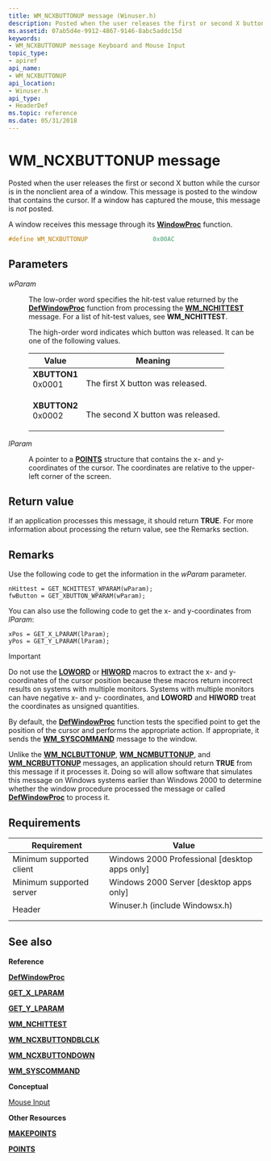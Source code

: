 ```yaml
---
title: WM_NCXBUTTONUP message (Winuser.h)
description: Posted when the user releases the first or second X button while the cursor is in the nonclient area of a window. This message is posted to the window that contains the cursor. If a window has captured the mouse, this message is not posted.
ms.assetid: 07ab5d4e-9912-4867-9146-8abc5addc15d
keywords:
- WM_NCXBUTTONUP message Keyboard and Mouse Input
topic_type:
- apiref
api_name:
- WM_NCXBUTTONUP
api_location:
- Winuser.h
api_type:
- HeaderDef
ms.topic: reference
ms.date: 05/31/2018
---
```


# WM\_NCXBUTTONUP message

Posted when the user releases the first or second X button while the cursor is in the nonclient area of a window. This message is posted to the window that contains the cursor. If a window has captured the mouse, this message is *not* posted.

A window receives this message through its [**WindowProc**](/windows/win32/api/winuser/nc-winuser-wndproc) function.


```C++
#define WM_NCXBUTTONUP                  0x00AC
```



## Parameters

<dl> <dt>

*wParam* 
</dt> <dd>

The low-order word specifies the hit-test value returned by the [**DefWindowProc**](/windows/desktop/api/winuser/nf-winuser-defwindowproca) function from processing the [**WM\_NCHITTEST**](wm-nchittest.md) message. For a list of hit-test values, see **WM\_NCHITTEST**.

The high-order word indicates which button was released. It can be one of the following values.



| Value                                                                                                                                                                                                     | Meaning                                      |
|-----------------------------------------------------------------------------------------------------------------------------------------------------------------------------------------------------------|----------------------------------------------|
| <span id="XBUTTON1"></span><span id="xbutton1"></span><dl> <dt>**XBUTTON1**</dt> <dt>0x0001</dt> </dl> | The first X button was released.<br/>  |
| <span id="XBUTTON2"></span><span id="xbutton2"></span><dl> <dt>**XBUTTON2**</dt> <dt>0x0002</dt> </dl> | The second X button was released.<br/> |



 

</dd> <dt>

*lParam* 
</dt> <dd>

A pointer to a [**POINTS**](/windows/win32/api/windef/ns-windef-points) structure that contains the x- and y-coordinates of the cursor. The coordinates are relative to the upper-left corner of the screen.

</dd> </dl>

## Return value

If an application processes this message, it should return **TRUE**. For more information about processing the return value, see the Remarks section.

## Remarks

Use the following code to get the information in the *wParam* parameter.


```
nHittest = GET_NCHITTEST_WPARAM(wParam); 
fwButton = GET_XBUTTON_WPARAM(wParam); 
```



You can also use the following code to get the x- and y-coordinates from *lParam*:


```
xPos = GET_X_LPARAM(lParam); 
yPos = GET_Y_LPARAM(lParam); 
```



> [!IMPORTANT]
> Do not use the [**LOWORD**](/previous-versions/windows/desktop/legacy/ms632659(v=vs.85)) or [**HIWORD**](/previous-versions/windows/desktop/legacy/ms632657(v=vs.85)) macros to extract the x- and y- coordinates of the cursor position because these macros return incorrect results on systems with multiple monitors. Systems with multiple monitors can have negative x- and y- coordinates, and **LOWORD** and **HIWORD** treat the coordinates as unsigned quantities.

 

By default, the [**DefWindowProc**](/windows/desktop/api/winuser/nf-winuser-defwindowproca) function tests the specified point to get the position of the cursor and performs the appropriate action. If appropriate, it sends the [**WM\_SYSCOMMAND**](/windows/desktop/menurc/wm-syscommand) message to the window.

Unlike the [**WM\_NCLBUTTONUP**](wm-nclbuttonup.md), [**WM\_NCMBUTTONUP**](wm-ncmbuttonup.md), and [**WM\_NCRBUTTONUP**](wm-ncrbuttonup.md) messages, an application should return **TRUE** from this message if it processes it. Doing so will allow software that simulates this message on Windows systems earlier than Windows 2000 to determine whether the window procedure processed the message or called [**DefWindowProc**](/windows/desktop/api/winuser/nf-winuser-defwindowproca) to process it.

## Requirements



| Requirement | Value |
|-------------------------------------|-----------------------------------------------------------------------------------------------------------|
| Minimum supported client<br/> | Windows 2000 Professional \[desktop apps only\]<br/>                                                |
| Minimum supported server<br/> | Windows 2000 Server \[desktop apps only\]<br/>                                                      |
| Header<br/>                   | <dl> <dt>Winuser.h (include Windowsx.h)</dt> </dl> |



## See also

<dl> <dt>

**Reference**
</dt> <dt>

[**DefWindowProc**](/windows/desktop/api/winuser/nf-winuser-defwindowproca)
</dt> <dt>

[**GET\_X\_LPARAM**](/windows/desktop/api/windowsx/nf-windowsx-get_x_lparam)
</dt> <dt>

[**GET\_Y\_LPARAM**](/windows/desktop/api/windowsx/nf-windowsx-get_y_lparam)
</dt> <dt>

[**WM\_NCHITTEST**](wm-nchittest.md)
</dt> <dt>

[**WM\_NCXBUTTONDBLCLK**](wm-ncxbuttondblclk.md)
</dt> <dt>

[**WM\_NCXBUTTONDOWN**](wm-ncxbuttondown.md)
</dt> <dt>

[**WM\_SYSCOMMAND**](/windows/desktop/menurc/wm-syscommand)
</dt> <dt>

**Conceptual**
</dt> <dt>

[Mouse Input](mouse-input.md)
</dt> <dt>

**Other Resources**
</dt> <dt>

[**MAKEPOINTS**](/windows/desktop/api/wingdi/nf-wingdi-makepoints)
</dt> <dt>

[**POINTS**](/windows/win32/api/windef/ns-windef-points)
</dt> </dl>

 

